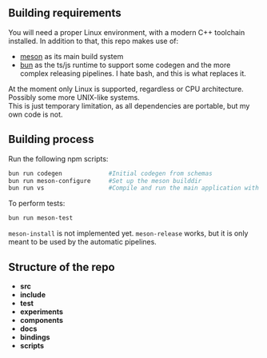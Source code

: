 ## Building requirements
You will need a proper Linux environment, with a modern C++ toolchain installed. In addition to that, this repo makes use of:
- [meson](https://mesonbuild.com/) as its main build system
- [bun](https://bun.sh/) as the ts/js runtime to support some codegen and the more complex releasing pipelines. I hate bash, and this is what replaces it.

At the moment only Linux is supported, regardless or CPU architecture. Possibly some more UNIX-like systems.  
This is just temporary limitation, as all dependencies are portable, but my own code is not.

## Building process
Run the following npm scripts:
```bash
bun run codegen             #Initial codegen from schemas
bun run meson-configure     #Set up the meson builddir
bun run vs                  #Compile and run the main application with the demo xml.
```

To perform tests:
```bash
bun run meson-test
```

`meson-install` is not implemented yet. `meson-release` works, but it is only meant to be used by the automatic pipelines.

## Structure of the repo
- **src**
- **include**
- **test**
- **experiments**
- **components**
- **docs**
- **bindings**
- **scripts**

